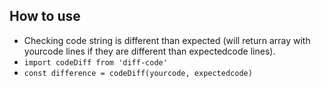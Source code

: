 ## How to use
* Checking code string is different than expected (will return array with yourcode lines if they are different than expectedcode lines).
* `import codeDiff from 'diff-code'`
* `const difference = codeDiff(yourcode, expectedcode)`